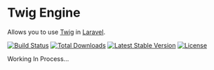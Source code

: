 # Twig Engine

Allows you to use [Twig](https://twig.symfony.com/) in [Laravel](https://laravel.com/).

[![Build Status](https://api.travis-ci.org/dinhquochan/twig.svg)](https://travis-ci.org/dinhquochan/twig)
[![Total Downloads](https://poser.pugx.org/handinh/twig/d/total.svg)](https://packagist.org/packages/handinh/twig)
[![Latest Stable Version](https://poser.pugx.org/handinh/twig/v/stable.svg)](https://packagist.org/packages/handinh/twig)
[![License](https://poser.pugx.org/handinh/twig/license.svg)](https://packagist.org/packages/handinh/twig)

Working In Process...
